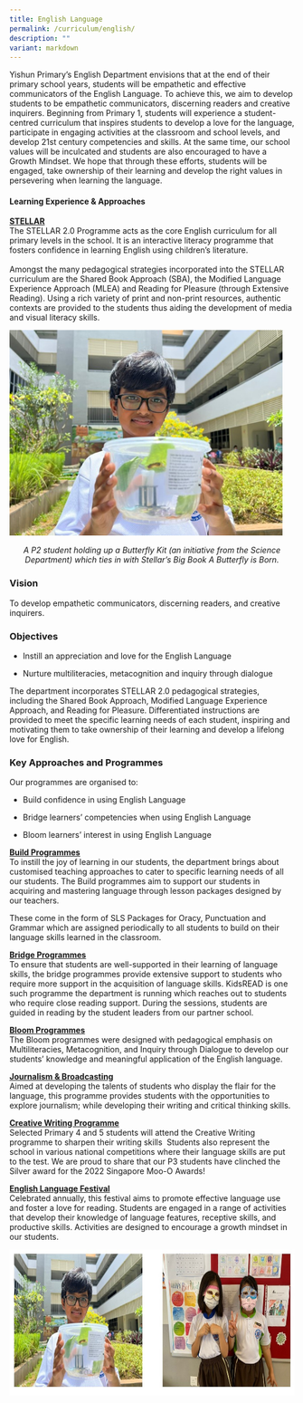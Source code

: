 ```yaml
---
title: English Language
permalink: /curriculum/english/
description: ""
variant: markdown
---
```

Yishun Primary’s English Department envisions that at the end of their primary school years, students will be empathetic and effective communicators of the English Language. To achieve this, we aim to develop students to be empathetic communicators, discerning readers and creative inquirers. Beginning from Primary 1, students will experience a student-centred curriculum that inspires students to develop a love for the language, participate in engaging activities at the classroom and school levels, and develop 21st century competencies and skills. At the same time, our school values will be inculcated and students are also encouraged to have a Growth Mindset. We hope that through these efforts, students will be engaged, take ownership of their learning and develop the right values in persevering when learning the language.

#### **Learning Experience &amp; Approaches**

**<u>STELLAR</u>**
<br>
The STELLAR 2.0 Programme acts as the core English curriculum for all primary levels in the school. It is an interactive literacy programme that fosters confidence in learning English using children’s literature.
<br>
<br>
Amongst the many pedagogical strategies incorporated into the STELLAR curriculum are the Shared Book Approach (SBA), the Modified Language Experience Approach (MLEA) and Reading for Pleasure (through Extensive Reading). Using a rich variety of print and non-print resources, authentic contexts are provided to the students thus aiding the development of media and visual literacy skills.

<img src="/images/Experience/Curriculum/english_01_v2.jpg" style="width:483px;height:363px"><center><i>A P2 student holding up a Butterfly Kit (an initiative from the Science Department) which ties in with Stellar’s Big Book A Butterfly is Born.</i></center>








### **Vision**

To develop empathetic communicators, discerning readers, and creative inquirers.&nbsp;

### **Objectives**

*   Instill an appreciation and love for the English Language&nbsp;
    
*   Nurture multiliteracies, metacognition and inquiry through dialogue
    
The department incorporates STELLAR 2.0 pedagogical strategies, including the Shared Book Approach, Modified Language Experience Approach, and Reading for Pleasure. Differentiated instructions are provided to meet the specific learning needs of each student, inspiring and motivating them to take ownership of their learning and develop a lifelong love for English.

### **Key Approaches and Programmes**

Our programmes are organised to:

*   Build confidence in using English Language
    
*   Bridge learners’ competencies when using English Language
    
*   Bloom learners’ interest in using English Language

**<u>Build Programmes</u>**
<br>
To instill the joy of learning in our students, the department brings about customised teaching approaches to cater to specific learning needs of all our students. The Build programmes aim to support our students in acquiring and mastering language through lesson packages designed by our teachers.&nbsp;

These come in the form of SLS Packages for Oracy, Punctuation and Grammar which are assigned periodically to all students to build on their language skills learned in the classroom.

**<u>Bridge Programmes</u>**
<br>
To ensure that students are well-supported in their learning of language skills, the bridge programmes provide extensive support to students who require more support in the acquisition of language skills. KidsREAD is one such programme the department is running which reaches out to students who require close reading support. During the sessions, students are guided in reading by the student leaders from our partner school.

**<u>Bloom Programmes</u>**
<br>
The Bloom programmes were designed with pedagogical emphasis on Multiliteracies, Metacognition, and Inquiry through Dialogue to develop our students’ knowledge and meaningful application of the English language.

**<u>Journalism &amp; Broadcasting</u>**
<br>
Aimed at developing the talents of students who display the flair for the language, this programme provides students with the opportunities to explore journalism; while developing their writing and critical thinking skills.&nbsp;

**<u>Creative Writing Programme</u>**
<br>
Selected Primary 4 and 5 students will attend the Creative Writing programme to sharpen their writing skills&nbsp; Students also represent the school in various national competitions where their language skills are put to the test. We are proud to share that our P3 students have clinched the Silver award for the 2022 Singapore Moo-O Awards!

**<u>English Language Festival</u>**
<br>
Celebrated annually, this festival aims to promote effective language use and foster a love for reading. Students are engaged in a range of activities that develop their knowledge of language features, receptive skills, and productive skills. Activities are designed to encourage a growth mindset in our students.

<img src="/images/Experience/Curriculum/english_01_v1.jpg" style="width:700px;height:258px">